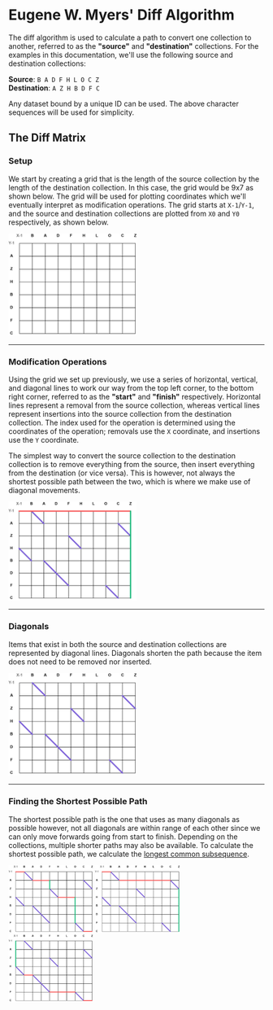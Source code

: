 # Eugene W. Myers' Diff Algorithm

The diff algorithm is used to calculate a path to convert one collection to another, referred to as the **"source"** and **"destination"** collections. For the examples in this documentation, we'll use the following source and destination collections:

**Source**: `B A D F H L O C Z`  
**Destination**: `A Z H B D F C`

Any dataset bound by a unique ID can be used. The above character sequences will be used for simplicity.

## The Diff Matrix

### Setup

We start by creating a grid that is the length of the source collection by the length of the destination collection. In this case, the grid would be 9x7 as shown below. The grid will be used for plotting coordinates which we'll eventually interpret as modification operations. The grid starts at `X-1`/`Y-1`, and the source and destination collections are plotted from `X0` and `Y0` respectively, as shown below.

<img src="images/badfhlocz-grid-empty.jpg" width="50%" height="50%">

-----

### Modification Operations

Using the grid we set up previously, we use a series of horizontal, vertical, and diagonal lines to work our way from the top left corner, to the bottom right corner, referred to as the **"start"** and **"finish"** respectively. Horizontal lines represent a removal from the source collection, whereas vertical lines represent insertions into the source collection from the destination collection. The index used for the operation is determined using the coordinates of the operation; removals use the `X` coordinate, and insertions use the `Y` coordinate.

The simplest way to convert the source collection to the destination collection is to remove everything from the source, then insert everything from the destination (or vice versa). This is however, not always the shortest possible path between the two, which is where we make use of diagonal movements.

<img src="images/badfhlocz-grid-simple-remove-insert.jpg" width="50%" height="50%">

-----

### Diagonals

Items that exist in both the source and destination collections are represented by diagonal lines. Diagonals shorten the path because the item does not need to be removed nor inserted.

<img src="images/badfhlocz-grid-diagonals.jpg" width="50%" height="50%">

-----

### Finding the Shortest Possible Path

The shortest possible path is the one that uses as many diagonals as possible however, not all diagonals are within range of each other since we can only move forwards going from start to finish. Depending on the collections, multiple shorter paths may also be available. To calculate the shortest possible path, we calculate the [longest common subsequence](2%20-%20Longest%20Common%20Subsequence.md).

<img src="images/badfhlocz-grid-path-1.jpg" width="33%" height="33%"> <img src="images/badfhlocz-grid-path-2.jpg" width="33%" height="33%"> <img src="images/badfhlocz-grid-path-fastest-1.jpg" width="33%" height="33%">

